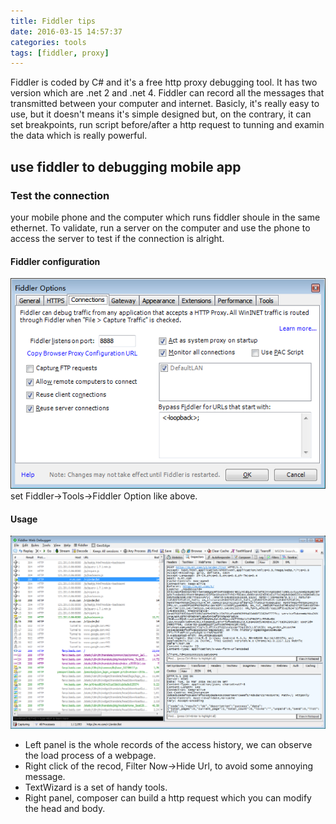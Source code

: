 ```yaml
---
title: Fiddler tips
date: 2016-03-15 14:57:37
categories: tools
tags: [fiddler, proxy]
---
```


Fiddler is coded by C# and it's a free http proxy debugging tool. It has two version which are .net 2 and .net 4. Fiddler can record all the messages that transmitted between your computer and internet. Basicly, it's really easy to use, but it doesn't means it's simple designed but, on the contrary, it can set breakpoints, run script before/after a http request to tunning and examin the data which is really powerful.
<!-- more -->

## use fiddler to debugging mobile app

### Test the connection
your mobile phone and the computer which runs fiddler shoule in the same ethernet. To validate, run a server on the computer and use the phone to access the server to test if the connection is alright. 

#### Fiddler configuration
![configuration](/img/fiddler-config.png)
set Fiddler->Tools->Fiddler Option like above.

#### Usage
![configuration](/img/fiddler-panel.png)
* Left panel is the whole records of the access history, we can observe the load process of a webpage.
* Right click of the recod, Filter Now->Hide Url, to avoid some annoying message.
* TextWizard is a set of handy tools.
* Right panel, composer can build a http request which you can modify the head and body.



